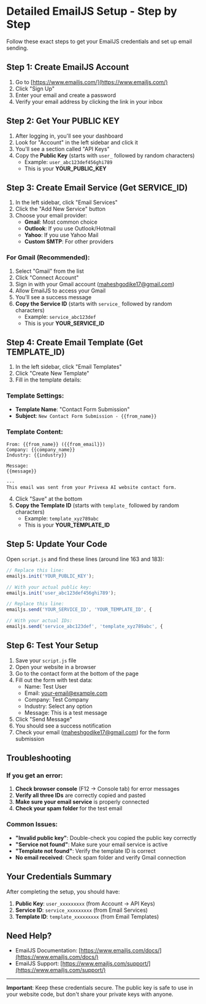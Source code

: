 # Detailed EmailJS Setup - Step by Step

Follow these exact steps to get your EmailJS credentials and set up email sending.

## Step 1: Create EmailJS Account

1. Go to [https://www.emailjs.com/](https://www.emailjs.com/)
2. Click "Sign Up" 
3. Enter your email and create a password
4. Verify your email address by clicking the link in your inbox

## Step 2: Get Your PUBLIC KEY

1. After logging in, you'll see your dashboard
2. Look for "Account" in the left sidebar and click it
3. You'll see a section called "API Keys"
4. Copy the **Public Key** (starts with `user_` followed by random characters)
   - Example: `user_abc123def456ghi789`
   - This is your **YOUR_PUBLIC_KEY**

## Step 3: Create Email Service (Get SERVICE_ID)

1. In the left sidebar, click "Email Services"
2. Click the "Add New Service" button
3. Choose your email provider:
   - **Gmail**: Most common choice
   - **Outlook**: If you use Outlook/Hotmail
   - **Yahoo**: If you use Yahoo Mail
   - **Custom SMTP**: For other providers

### For Gmail (Recommended):
1. Select "Gmail" from the list
2. Click "Connect Account"
3. Sign in with your Gmail account (maheshgodike17@gmail.com)
4. Allow EmailJS to access your Gmail
5. You'll see a success message
6. **Copy the Service ID** (starts with `service_` followed by random characters)
   - Example: `service_abc123def`
   - This is your **YOUR_SERVICE_ID**

## Step 4: Create Email Template (Get TEMPLATE_ID)

1. In the left sidebar, click "Email Templates"
2. Click "Create New Template"
3. Fill in the template details:

### Template Settings:
- **Template Name**: "Contact Form Submission"
- **Subject**: `New Contact Form Submission - {{from_name}}`

### Template Content:
```
From: {{from_name}} ({{from_email}})
Company: {{company_name}}
Industry: {{industry}}

Message:
{{message}}

---
This email was sent from your Privexa AI website contact form.
```

4. Click "Save" at the bottom
5. **Copy the Template ID** (starts with `template_` followed by random characters)
   - Example: `template_xyz789abc`
   - This is your **YOUR_TEMPLATE_ID**

## Step 5: Update Your Code

Open `script.js` and find these lines (around line 163 and 183):

```javascript
// Replace this line:
emailjs.init('YOUR_PUBLIC_KEY');

// With your actual public key:
emailjs.init('user_abc123def456ghi789');
```

```javascript
// Replace this line:
emailjs.send('YOUR_SERVICE_ID', 'YOUR_TEMPLATE_ID', {

// With your actual IDs:
emailjs.send('service_abc123def', 'template_xyz789abc', {
```

## Step 6: Test Your Setup

1. Save your `script.js` file
2. Open your website in a browser
3. Go to the contact form at the bottom of the page
4. Fill out the form with test data:
   - Name: Test User
   - Email: your-email@example.com
   - Company: Test Company
   - Industry: Select any option
   - Message: This is a test message
5. Click "Send Message"
6. You should see a success notification
7. Check your email (maheshgodike17@gmail.com) for the form submission

## Troubleshooting

### If you get an error:
1. **Check browser console** (F12 → Console tab) for error messages
2. **Verify all three IDs** are correctly copied and pasted
3. **Make sure your email service** is properly connected
4. **Check your spam folder** for the test email

### Common Issues:
- **"Invalid public key"**: Double-check you copied the public key correctly
- **"Service not found"**: Make sure your email service is active
- **"Template not found"**: Verify the template ID is correct
- **No email received**: Check spam folder and verify Gmail connection

## Your Credentials Summary

After completing the setup, you should have:

1. **Public Key**: `user_xxxxxxxxx` (from Account → API Keys)
2. **Service ID**: `service_xxxxxxxxx` (from Email Services)
3. **Template ID**: `template_xxxxxxxxx` (from Email Templates)

## Need Help?

- EmailJS Documentation: [https://www.emailjs.com/docs/](https://www.emailjs.com/docs/)
- EmailJS Support: [https://www.emailjs.com/support/](https://www.emailjs.com/support/)

---

**Important**: Keep these credentials secure. The public key is safe to use in your website code, but don't share your private keys with anyone.
